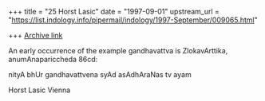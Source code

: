 +++
title = "25 Horst Lasic"
date = "1997-09-01"
upstream_url = "https://list.indology.info/pipermail/indology/1997-September/009065.html"

+++
[Archive link](https://list.indology.info/pipermail/indology/1997-September/009065.html)

An early occurrence of the example gandhavattva is ZlokavArttika, 
anumAnapariccheda 86cd:

nityA bhUr gandhavattvena syAd asAdhAraNas tv ayam

Horst Lasic
Vienna




